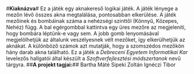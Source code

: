 #**Kiaknázva**#
Ez a játék egy aknakereső logikai játék. A játék lényege a mezőn lévő összes akna megtalálása, pontosabban elkerülése.
A játék mezőinek és bombáinak száma a nehézségi szinttől (Könnyű, Közepes, Nehéz) függ. A bal egérgombbal kattintva egy üres mezőre az megjeleníti, hogy bombára léptünk-e vagy sem.
A jobb gomb lenyomásával megjelölhetjük az általunk veszélyesnek vélt mezőket, így elkerülhetjük az aknákat.
A különböző számok azt mutatják, hogy a szomszédos mezőkön hány darab akna található.
Ez a játék a *Debreceni Egyetem Informatikai Kar* levelezős hallgatói által készült a *Szoftverfejlesztési módszertanok* nevű tárgyra.
##**A projekt tagjai:**##
Bartha Máté
Sipeki Zoltán
Ignéczi Tibor
